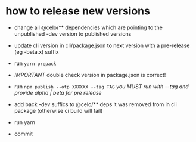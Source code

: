 # how to release new versions

- change all @celo/** dependencies which are pointing to the unpublished -dev version to published versions

- update cli version in cli/package.json to next version with a pre-release (eg -beta.x) suffix

- run `yarn prepack`

- *IMPORTANT* double check version in package.json is correct!

- run `npm publish --otp XXXXXX --tag TAG` *you MUST run with --tag and provide alpha | beta for pre release*

- add back -dev suffics to @celo/** deps it was removed from in cli package (otherwise ci build will fail)

- run yarn

- commit
